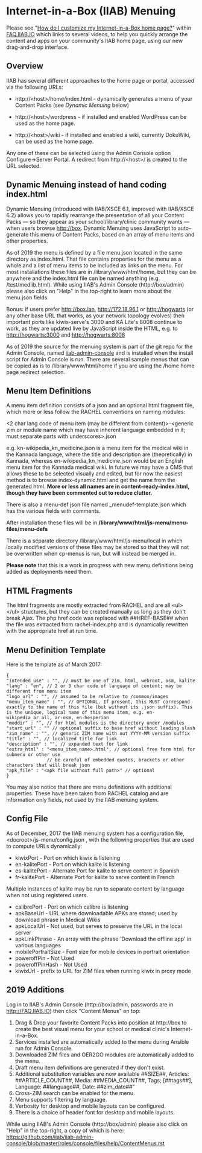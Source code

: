 # Internet-in-a-Box (IIAB) Menuing

Please see "[How do I customize my Internet-in-a-Box home page?](http://wiki.laptop.org/go/IIAB/FAQ#How_do_I_customize_my_Internet-in-a-Box_home_page.3F)" within [FAQ.IIAB.IO](http://FAQ.IIAB.IO) which links to several videos, to help you quickly arrange the content and apps on your community's IIAB home page, using our new drag-and-drop interface.

## Overview

IIAB has several different approaches to the home page or portal, accessed via the following URLs:

* http://\<host\>/home/index.html - dynamically generates a menu of your Content Packs (see _Dynamic Menuing_ below)

* http://\<host\>/wordpress - if installed and enabled WordPress can be used as the home page.

* http://\<host\>/wiki - if installed and enabled a wiki, currently DokuWiki, can be used as the home page.

Any one of these can be selected using the Admin Console option Configure->Server Portal. A redirect from http://\<host\>/ is created to the URL selected.

## Dynamic Menuing instead of hand coding index.html

Dynamic Menuing (introduced with IIAB/XSCE 6.1, improved with IIAB/XSCE 6.2) allows you to rapidly rearrange the presentation of all your Content Packs &mdash; so they appear as your school/library/clinic community wants &mdash; when users browse [http://box](http://box).  Dynamic Menuing uses JavaScript to auto-generate this menu of Content Packs, based on an array of menu items and other properties.

As of 2019 the menu is defined by a file menu.json located in the same directory as index.html. That file contains properties for the menu as a whole and a list of menu items to be included as links on the menu. For most installations these files are in /library/www/html/home, but they can be anywhere and the index.html file can be named anything (e.g. /test/medlib.html). While using IIAB's Admin Console (http://box/admin) please also click on "Help" in the top-right to learn more about the menu.json fields.

Bonus: if users prefer http://box.lan, http://172.18.96.1 or [http://hogwarts](http://hogwarts) (or any other base URL that works, as your network topology evolves) then important ports like kiwix-serve's 3000 and KA Lite's 8008 continue to work, as they are updated live by JavaScript inside the HTML, e.g. to [http://hogwarts:3000](http://hogwarts:3000) and [http://hogwarts:8008](http://hogwarts:8008)

As of 2019 the source for the menuing system is part of the git repo for the Admin Console, named [iiab-admin-console](https://github.com/iiab/iiab-admin-console) and is installed when the install script for Admin Console is run. There are several sample menus that can be copied as is to /library/www/html/home if you are using the /home home page redirect selection.

## Menu Item Definitions

A menu item definition consists of a json and an optional html fragment file, which more or less follow the RACHEL conventions on naming modules:

<2 char lang code of menu item (may be different from content)>\-\<generic zim or module name which may have inherent language embedded in it; must separate parts with underscores\>.json

e.g. kn-wikipedia_kn_medicine.json is a menu item for the medical wiki in the Kannada language, where the title and description are (theoretically) in Kannada, whereas en-wikipedia_kn_medicine.json would be an English menu item for the Kannada medical wiki.  In future we may have a CMS that allows these to be selected visually and edited, but for now the easiest method is to browse index-dynamic.html and get the name from the generated html.  **More or less all names are in content-ready-index.html, though they have been commented out to reduce clutter.**

There is also a menu-def json file named _menudef-template.json which has the various fields with comments.

After installation these files will be in **/library/www/html/js-menu/menu-files/menu-defs**

There is a separate directory /library/www/html/js-menu/local in which locally modified versions of these files may be stored so that they will not be overwritten when cp-menus is run, but will instead be merged in.

**Please note** that this is a work in progress with new menu definitions being added as deployments need them.

## HTML Fragments

The html fragments are mostly extracted from RACHEL and are all \<ul\>\</ul\> structures, but they can be created manually as long as they don't break Ajax.  The php href code was replaced with ##HREF-BASE## when the file was extracted from rachel-index.php and is dynamically rewritten with the appropriate href at run time.

## Menu Definition Template

Here is the template as of March 2017:

    {
    "intended_use" : "", // must be one of zim, html, webroot, osm, kalite
    "lang" : "en", // 2 or 3 char code of language of content; may be different from menu item
    "logo_url" : "", // assumed to be relative to /common/images
    "menu_item_name" : "", // OPTIONAL. If present, this MUST correspond exactly to the name of this file (but without its .json suffix). This is the unique, logical name of this menu item, e.g. en-wikipedia_ar_all, ar-osm, en-hesperian
    "moddir" : "", // for html modules is the directory under /modules
    "start_url" : "" // optional suffix to base href without leading slash
    "zim_name" : "", // generic ZIM name with out YYYY-MM version suffix
    "title" : "", // localized title for link
    "description" : "", // expanded text for link
    "extra_html" : "<menu_item_name>.html", // optional free form html for submenu or other use
                   // be careful of embedded quotes, brackets or other characters that will break json
    "apk_file" : "<apk file without full path>" // optional
    }
You may also notice that there are menu definitions with additional properties. These have been taken from RACHEL catalog and are information only fields, not used by the IIAB menuing system.

## Config File

As of December, 2017 the IIAB menuing system has a configuration file, \<docroot\>/js-menu/config.json , with the following properties that are used to compute URLs dynamically:

* kiwixPort          - Port on which kiwix is listening
* en-kalitePort      - Port on which kalite is listening  
* es-kalitePort      - Alternate Port for kalite to serve content in Spanish
* fr-kalitePort      - Alternate Port for kalite to serve content in French

Multiple instances of kalite may be run to separate content by language when not using registered users.
* calibrePort        - Port on which calibre is listening  
* apkBaseUrl         - URL where downloadable APKs are stored; used by download phrase in Medical Wikis 
* apkLocalUrl        - Not used, but serves to preserve the URL in the local server  
* apkLinkPhrase      - An array with the phrase 'Download the offline app' in various languages  
* mobilePortraitSize - Font size for mobile devices in portrait orientation
* poweroffPin        - Not Used
* poweroffPinHash    - Not Used
* kiwixUrl           - prefix to URL for ZIM files when running kiwix in proxy mode

## 2019 Additions

Log in to IIAB's Admin Console (http://box/admin, passwords are in http://FAQ.IIAB.IO) then click "Content Menus" on top:

1) Drag & Drop your favorite Content Packs into position at http://box to create the best visual menu for your school or medical clinic's Internet-in-a-Box. 
2) Services installed are automatically added to the menu during Ansible run for Admin Console.
3) Downloaded ZIM files and OER2GO modules are automatically added to the menu.
4) Draft menu item definitions are generated if they don't exist.
5) Additional substitution variables are now available ##SIZE##, Articles: ##ARTICLE_COUNT##, Media: ##MEDIA_COUNT##, Tags; [##tags##], Language: ##language##, Date: ##zim_date##"
6) Cross-ZIM search can be enabled for the menu.
7) Menu supports filtering by language.
8) Verbosity for desktop and mobile layouts can be configured.
9) There is a choice of header font for desktop and mobile layouts.

While using IIAB's Admin Console (http://box/admin) please also click on "Help" in the top-right, a copy of which is here:  
https://github.com/iiab/iiab-admin-console/blob/master/roles/console/files/help/ContentMenus.rst
